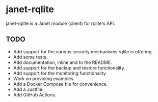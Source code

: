 # janet-rqlite

janet-rqlite is a Janet module (client) for rqlite's API.

## TODO

- Add support for the various security mechanisms rqlite is offering.
- Add some tests.
- Add documentation, inline and to the README.
- Add support for the backup and restore functionality.
- Add support for the monitoring functionality.
- Work on providing examples.
- Add a Docker Compose file for convenience.
- Add a Justfile.
- Add GitHub Actions.
